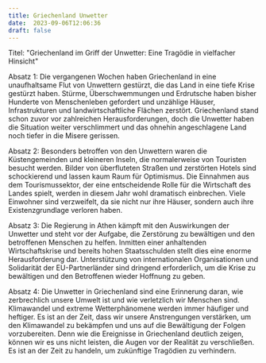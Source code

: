 ```yaml
---
title: Griechenland Unwetter
date:  2023-09-06T12:06:36
draft: false
---
```


Titel: "Griechenland im Griff der Unwetter: Eine Tragödie in vielfacher Hinsicht"

Absatz 1: Die vergangenen Wochen haben Griechenland in eine unaufhaltsame Flut von Unwettern gestürzt, die das Land in eine tiefe Krise gestürzt haben. Stürme, Überschwemmungen und Erdrutsche haben bisher Hunderte von Menschenleben gefordert und unzählige Häuser, Infrastrukturen und landwirtschaftliche Flächen zerstört. Griechenland stand schon zuvor vor zahlreichen Herausforderungen, doch die Unwetter haben die Situation weiter verschlimmert und das ohnehin angeschlagene Land noch tiefer in die Misere gerissen.

Absatz 2: Besonders betroffen von den Unwettern waren die Küstengemeinden und kleineren Inseln, die normalerweise von Touristen besucht werden. Bilder von überfluteten Straßen und zerstörten Hotels sind schockierend und lassen kaum Raum für Optimismus. Die Einnahmen aus dem Tourismussektor, der eine entscheidende Rolle für die Wirtschaft des Landes spielt, werden in diesem Jahr wohl dramatisch einbrechen. Viele Einwohner sind verzweifelt, da sie nicht nur ihre Häuser, sondern auch ihre Existenzgrundlage verloren haben.

Absatz 3: Die Regierung in Athen kämpft mit den Auswirkungen der Unwetter und steht vor der Aufgabe, die Zerstörung zu bewältigen und den betroffenen Menschen zu helfen. Inmitten einer anhaltenden Wirtschaftskrise und bereits hohen Staatsschulden stellt dies eine enorme Herausforderung dar. Unterstützung von internationalen Organisationen und Solidarität der EU-Partnerländer sind dringend erforderlich, um die Krise zu bewältigen und den Betroffenen wieder Hoffnung zu geben.

Absatz 4: Die Unwetter in Griechenland sind eine Erinnerung daran, wie zerbrechlich unsere Umwelt ist und wie verletzlich wir Menschen sind. Klimawandel und extreme Wetterphänomene werden immer häufiger und heftiger. Es ist an der Zeit, dass wir unsere Anstrengungen verstärken, um den Klimawandel zu bekämpfen und uns auf die Bewältigung der Folgen vorzubereiten. Denn wie die Ereignisse in Griechenland deutlich zeigen, können wir es uns nicht leisten, die Augen vor der Realität zu verschließen. Es ist an der Zeit zu handeln, um zukünftige Tragödien zu verhindern.